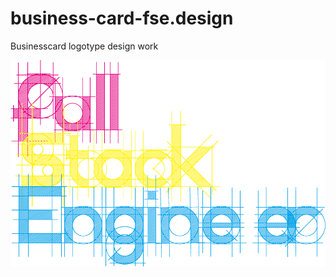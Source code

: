 # business-card-fse.design
Businesscard logotype design work

![Front](https://raw.githubusercontent.com/yuki-nit2a/business-card-fse.design/master/front.png)
